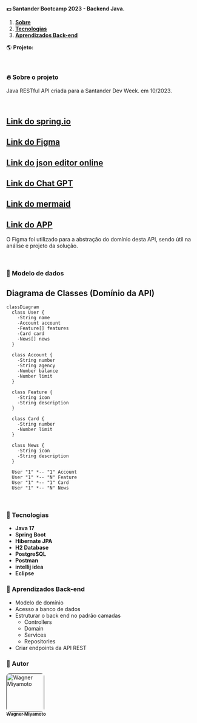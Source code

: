 #### :dollar: Santander Bootcamp 2023 - Backend Java.

<ol align="left">
 <li><strong><a href="#--sobre-o-projeto">Sobre</a></strong></li>
 <li><strong><a href="#--tecnologias">Tecnologias</a></strong></li>
 <li><strong><a href="#--aprendizados-back-end">Aprendizados Back-end</a></strong></li>
</ol>

🌎 **Projeto:**

<br />

### [](https://github.com/wagnermiyamoto/SantanderDevWeek2023) 🔥 Sobre o projeto

Java RESTful API criada para a Santander Dev Week. em 10/2023.

<br />

## [Link do spring.io](https://start.spring.io/)
## [Link do Figma](https://www.figma.com/file/0ZsjwjsYlYd3timxqMWlbj/SANTANDER---Projeto-Web%2FMobile?type=design&node-id=1421%3A432&mode=design&t=6dPQuerScEQH0zAn-1)
## [Link do json editor online](https://jsoneditoronline.org/#left=local.colane)
## [Link do Chat GPT](https://chat.openai.com/auth/login)
## [Link do mermaid](https://mermaid.js.org/syntax/classDiagram.html)
## [Link do APP](http://localhost:8080/swagger-ui/index.html)

O Figma foi utilizado para a abstração do domínio desta API, sendo útil na análise e projeto da solução.

<br />

### :space_invader: Modelo de dados


## Diagrama de Classes (Domínio da API)

```mermaid
classDiagram
  class User {
    -String name
    -Account account
    -Feature[] features
    -Card card
    -News[] news
  }

  class Account {
    -String number
    -String agency
    -Number balance
    -Number limit
  }

  class Feature {
    -String icon
    -String description
  }

  class Card {
    -String number
    -Number limit
  }

  class News {
    -String icon
    -String description
  }

  User "1" *-- "1" Account
  User "1" *-- "N" Feature
  User "1" *-- "1" Card
  User "1" *-- "N" News
```

<br />

### [](https://github.com/wagnermiyamoto/SantanderDevWeek2023) 🤖 Tecnologias

- **Java 17**
- **Spring Boot**
- **Hibernate JPA**
- **H2 Database**
- **PostgreSQL**
- **Postman**
- **intellij idea**
- **Eclipse**

### [](https://github.com/wagnermiyamoto/SantanderDevWeek2023) 🎉 Aprendizados Back-end

- Modelo de domínio
- Acesso a banco de dados
- Estruturar o back end no padrão camadas
  - Controllers
  - Domain
  - Services
  - Repositories
- Criar endpoints da API REST

### [](https://github.com/wagnermiyamoto/SantanderDevWeek2023) 💎 Autor

<a href="">
 <img style="border-radius: 8px" src="https://image.tmdb.org/t/p/w533_and_h300_bestv2/hv7o3VgfsairBoQFAawgaQ4cR1m.jpg" width="100px;" alt="Wagner Miyamoto"/>
<br />
<sub><strong>Wagner Miyamoto</strong></sub></a>

<br />